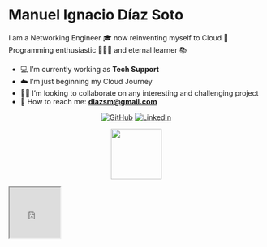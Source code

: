 # Manuel Ignacio Díaz Soto  #

I am a Networking Engineer 🎓  now reinventing myself to Cloud 💬  
Programming enthusiastic 👨🏻‍💻  and eternal learner 📚  

- 💻  I’m currently working as **Tech Support**
- ☁️  I’m just beginning my Cloud Journey
- 👐🏻  I’m looking to collaborate on any interesting and challenging project
- 📨  How to reach me: **diazsm@gmail.com**

<p align="center">
	<a href="https://github.com/TheRealChamo"><img src="https://img.icons8.com/cute-clipart/64/000000/github.png" alt="GitHub"></a>  
	<a href="https://www.linkedin.com/in/manueldiazsoto/"><img src="https://img.icons8.com/cute-clipart/64/000000/linkedin.png" alt="LinkedIn"></a>
</p>

<p align="center">
	<img src="https://drive.google.com/file/d/16j_4T44rlHrQj-Wz1yHM61nyBeMhNM7A/view?usp=sharing" height="100" width="100"> 
</p>

<iframe src="https://drive.google.com/file/d/16j_4T44rlHrQj-Wz1yHM61nyBeMhNM7A/preview" width="100" height="100"></iframe>